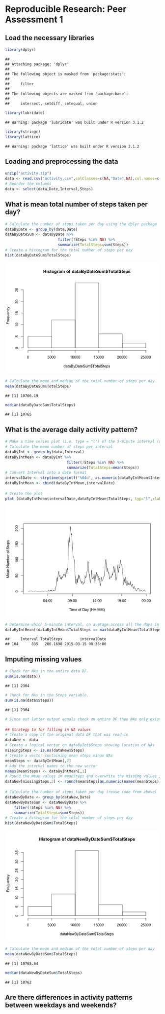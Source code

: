 # Reproducible Research: Peer Assessment 1
## Load the necessary libraries

```r
library(dplyr)
```

```
## 
## Attaching package: 'dplyr'
## 
## The following object is masked from 'package:stats':
## 
##     filter
## 
## The following objects are masked from 'package:base':
## 
##     intersect, setdiff, setequal, union
```

```r
library(lubridate)
```

```
## Warning: package 'lubridate' was built under R version 3.1.2
```

```r
library(stringr)
library(lattice)
```

```
## Warning: package 'lattice' was built under R version 3.1.2
```

## Loading and preprocessing the data

```r
unzip("activity.zip")
data <- read.csv("activity.csv",colClasses=c(NA,"Date",NA),col.names=c("Steps","Date","Interval"))
# Reorder the columns
data <- select(data,Date,Interval,Steps)
```

## What is mean total number of steps taken per day?

```r
# Calculate the number of steps taken per day using the dplyr package
dataByDate <- group_by(data,Date)
dataByDateSum <- dataByDate %>%
                        filter(!Steps %in% NA) %>%
                        summarize(TotalSteps=sum(Steps))
# Create a histogram for the total number of steps per day
hist(dataByDateSum$TotalSteps)
```

![](./PA1_template_files/figure-html/unnamed-chunk-3-1.png) 

```r
# Calculate the mean and median of the total number of steps per day
mean(dataByDateSum$TotalSteps)
```

```
## [1] 10766.19
```

```r
median(dataByDateSum$TotalSteps)
```

```
## [1] 10765
```

## What is the average daily activity pattern?

```r
# Make a time series plot (i.e. type = "l") of the 5-minute interval (x-axis) and the average number of steps taken, averaged across all days (y-axis)
# Calculate the mean number of steps per interval
dataByInt <- group_by(data,Interval)
dataByIntMean <- dataByInt %>%
                            filter(!Steps %in% NA) %>%
                            summarize(TotalSteps=mean(Steps))
# Convert Interval into a date format
intervalDate <- strptime(sprintf("%04d", as.numeric(dataByIntMean$Interval)), format="%H%M")
dataByIntMean <- cbind(dataByIntMean,intervalDate)

# Create the plot
plot (dataByIntMean$intervalDate,dataByIntMean$TotalSteps, typ="l",xlab = "Time of Day (HH:MM)",ylab = "Mean Number of Steps")
```

![](./PA1_template_files/figure-html/unnamed-chunk-4-1.png) 

```r
# Determine which 5-minute interval, on average across all the days in the dataset, contains the maximum number of steps?
dataByIntMean[(dataByIntMean$TotalSteps == max(dataByIntMean$TotalSteps)),]
```

```
##     Interval TotalSteps        intervalDate
## 104      835   206.1698 2015-03-15 08:35:00
```

## Imputing missing values

```r
# Check for NAs in the entire data DF.
sum(is.na(data))
```

```
## [1] 2304
```

```r
# Check for NAs in the Steps variable.
sum(is.na(data$Steps))
```

```
## [1] 2304
```

```r
# Since out latter output equals check on entire DF then NAs only exist in Steps variable

## Strategy to for filling in NA values
# Create a copy of the original data DF that was read in
dataNew <- data
# Create a logical vector on dataByInt$Steps showing location of NAs
missingSteps <- is.na(dataNew$Steps)
# Create a vector containing mean steps minus NAs
meanSteps <- dataByIntMean[,2]
# Add the interval names to the new vector
names(meanSteps) <- dataByIntMean[,1]
# Round the mean values in meanSteps and overwrite the missing values in the data DF.  Create a new dataset.
dataNew[missingSteps,3] <- round(meanSteps[as.numeric(names(meanSteps)) %in% data[missingSteps,2]])

# Calculate the number of steps taken per day (reuse code from above)
dataNewByDate <- group_by(dataNew,Date)
dataNewByDateSum <- dataNewByDate %>%
    filter(!Steps %in% NA) %>%
    summarize(TotalSteps=sum(Steps))
# Create a histogram for the total number of steps per day
hist(dataNewByDateSum$TotalSteps)
```

![](./PA1_template_files/figure-html/unnamed-chunk-5-1.png) 

```r
# Calculate the mean and median of the total number of steps per day
mean(dataNewByDateSum$TotalSteps)
```

```
## [1] 10765.64
```

```r
median(dataNewByDateSum$TotalSteps)
```

```
## [1] 10762
```

## Are there differences in activity patterns between weekdays and weekends?

